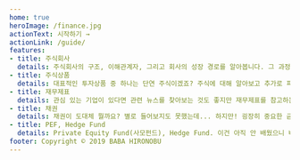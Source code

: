 ```yaml
---
home: true
heroImage: /finance.jpg
actionText: 시작하기 →
actionLink: /guide/
features:
- title: 주식회사
  details: 주식회사의 구조, 이해관계자, 그리고 회사의 성장 경로를 알아봅니다. 그 과정에서 Angel Fund, VC, IPO에 대해 알아봅니다.
- title: 주식상품
  details: 대표적인 투자상품 중 하나는 단연 주식이겠죠? 주식에 대해 알아보고 추가로 파생상품인 선물, 옵션에 대해서도 알아봅니다.
- title: 재무제표
  details: 관심 있는 기업이 있다면 관련 뉴스를 찾아보는 것도 좋지만 재무제표를 참고하는 것도 좋습니다. 무작정 찾아보기 전에 재무제표가 뭔지 알아봅시다.
- title: 채권
  details: 채권이 도대체 뭘까요? 별로 들어보지도 못했는데... 하지만! 굉장히 중요한 금융 요소입니다. 차근차근 공부해봅시다.
- title: PEF, Hedge Fund
  details: Private Equity Fund(사모펀드), Hedge Fund. 이건 아직 안 배웠으니 배운 후에 정리해보자.
footer: Copyright © 2019 BABA HIRONOBU
---
```

